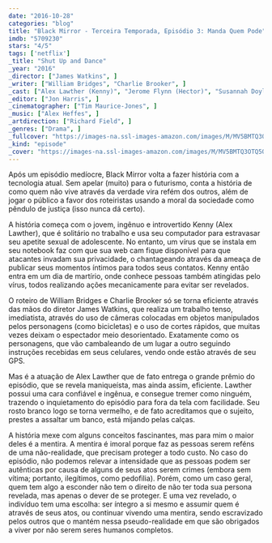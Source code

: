 ```yaml
---
date: "2016-10-28"
categories: "blog"
title: "Black Mirror - Terceira Temporada, Episódio 3: Manda Quem Pode"
imdb: "5709230"
stars: "4/5"
tags: ['netflix']
_title: "Shut Up and Dance"
_year: "2016"
_director: ["James Watkins", ]
_writer: ["William Bridges", "Charlie Brooker", ]
_cast: ["Alex Lawther (Kenny)", "Jerome Flynn (Hector)", "Susannah Doyle (Blackmailed Woman)", "Frankie Wilson (Tom)", "Jimmy Roye-Dunne (Red)", "Hannah Steele (Melissa)", "Sarah Beck Mather (Restaurant Mother)", "Beatrice Robertson-Jones (Restaurant Daughter)", "Maya Gerber (Lindsay)", ]
_editor: ["Jon Harris", ]
_cinematographer: ["Tim Maurice-Jones", ]
_music: ["Alex Heffes", ]
_artdirection: ["Richard Field", ]
_genres: ["Drama", ]
_fullcover: "https://images-na.ssl-images-amazon.com/images/M/MV5BMTQ3OTQ5OTIxNl5BMl5BanBnXkFtZTgwNzI2MzgzMDI@.jpg"
_kind: "episode"
_cover: "https://images-na.ssl-images-amazon.com/images/M/MV5BMTQ3OTQ5OTIxNl5BMl5BanBnXkFtZTgwNzI2MzgzMDI@._V1._SX100_SY67_.jpg"
---
```

Após um episódio medíocre, Black Mirror volta a fazer história com a tecnologia atual. Sem apelar (muito) para o futurismo, conta a história de como quem não vive através da verdade vira refém dos outros, além de jogar o público a favor dos roteiristas usando a moral da sociedade como pêndulo de justiça (isso nunca dá certo).

A história começa com o jovem, ingênuo e introvertido Kenny (Alex Lawther), que é solitário no trabalho e usa seu computador para estravasar seu apetite sexual de adolescente. No entanto, um vírus que se instala em seu notebook faz com que sua web cam fique disponível para que atacantes invadam sua privacidade, o chantageando através da ameaça de publicar seus momentos íntimos para todos seus contatos. Kenny então entra em um dia de martírio, onde conhece pessoas também atingidas pelo vírus, todos realizando ações mecanicamente para evitar ser revelados.

O roteiro de William Bridges e Charlie Brooker só se torna eficiente através das mãos do diretor James Watkins, que realiza um trabalho tenso, imediatista, através do uso de câmeras colocadas em objetos manipulados pelos personagens (como bicicletas) e o uso de cortes rápidos, que muitas vezes deixam o espectador meio desorientado. Exatamente como os personagens, que vão cambaleando de um lugar a outro seguindo instruções recebidas em seus celulares, vendo onde estão através de seu GPS.

Mas é a atuação de Alex Lawther que de fato entrega o grande prêmio do episódio, que se revela maniqueísta, mas ainda assim, eficiente. Lawther possui uma cara confiável e ingênua, e consegue tremer como ninguém, trazendo o inquietamento do episódio para fora da tela com facilidade. Seu rosto branco logo se torna vermelho, e de fato acreditamos que o sujeito, prestes a assaltar um banco, está mijando pelas calças.

A história mexe com alguns conceitos fascinantes, mas para mim o maior deles é a mentira. A mentira é imoral porque faz as pessoas serem reféns de uma não-realidade, que precisam proteger a todo custo. No caso do episódio, não podemos relevar a intensidade que as pessoas podem ser autênticas por causa de alguns de seus atos serem crimes (embora sem vítima; portanto, ilegítimos, como pedofilia). Porém, como um caso geral, quem tem algo a esconder não tem o direito de não ter toda sua persona revelada, mas apenas o dever de se proteger. E uma vez revelado, o indivíduo tem uma escolha: ser íntegro a si mesmo e assumir quem é através de seus atos, ou continuar vivendo uma mentira, sendo escravizado pelos outros que o mantém nessa pseudo-realidade em que são obrigados a viver por não serem seres humanos completos.
